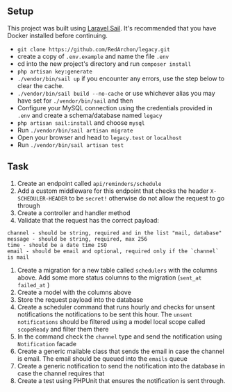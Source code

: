 ## Setup

This project was built using [Laravel Sail](https://laravel.com/docs/9.x/sail#main-content). It's recommended that you have Docker installed before continuing.
- `git clone https://github.com/RedArchon/legacy.git`
- create a copy of `.env.example` and name the file `.env`
- cd into the new project's directory and run `composer install`
- `php artisan key:generate`
- `./vendor/bin/sail up` if you encounter any errors, use the step below to clear the cache.
- `./vendor/bin/sail build --no-cache` or use whichever alias you may have set for `./vendor/bin/sail` and then 
- Configure your MySQL connection using the credentials provided in `.env` and create a schema/database named `legacy`
- `php artisan sail:install` and choose `mysql`
- Run `./vendor/bin/sail artisan migrate`
- Open your browser and head to `legacy.test` or `localhost`
- Run `./vendor/bin/sail artisan test`


## Task
1. Create an endpoint called `api/reminders/schedule` 
2. Add a custom middleware for this endpoint that checks the header `X-SCHEDULER-HEADER` to be `secret!` otherwise do not allow the request to go through 
3. Create a controller and handler method 
4. Validate that the request has the correct payload: 

```
channel - should be string, required and in the list "mail, database"
message - should be string, required, max 256
time - should be a date time ISO
email - should be email and optional, required only if the `channel` is mail 
```

1. Create a migration for a new table called `schedulers` with the columns above. Add some more status columns to the migration (`sent_at` `failed_at` )
2. Create a model with the columns above 
3. Store the request payload into the database
4. Create a scheduler command that runs hourly and checks for unsent notifications the notifications to be sent this hour. The `unsent notifications` should be filtered using a model local scope called `scopeReady` and filter them there  
5. In the command check the `channel` type and send the notification using `Notification` facade
6. Create a generic mailable class that sends the email in case the channel is email. The email should be queued into the `emails` queue
7. Create a generic notification to send the notification into the database in case the channel requires that
8. Create a test using PHPUnit that ensures the notification is sent through.

